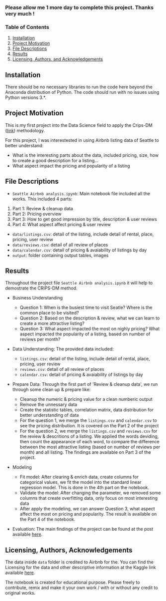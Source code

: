 ### Please allow me 1 more day to complete this project. Thanks very much !

### Table of Contents

1. [Installation](#installation)
2. [Project Motivation](#motivation)
3. [File Descriptions](#files)
4. [Results](#results)
5. [Licensing, Authors, and Acknowledgements](#licensing)

## Installation <a name="installation"></a>

There should be no necessary libraries to run the code here beyond the Anaconda distribution of Python.  The code should run with no issues using Python versions 3.*.

## Project Motivation<a name="motivation"></a>

This is my first project into the Data Science field to apply the Crips-DM ([link](https://en.wikipedia.org/wiki/Cross-industry_standard_process_for_data_mining)) methodology.

For this project, I was interestested in using Airbnb listing data of Seattle to better understand:
- What is the interesting parts about the data, included pricing, size, how to create a good description for a listing...
- What aspect impact the pricing and popularity of a listing

## File Descriptions <a name="files"></a>

- `Seattle Airbnb analysis.ipynb`: Main notebook file included all the works. This included 4 parts:
1. Part 1: Review & cleanup data
2. Part 2: Pricing overview
3. Part 3: How to get good impression by title, description & user reviews
4. Part 4: What aspect affect pricing & user review
- `data/listings.csv`: detail of the listing, include detail of rental, place, pricing, user review
- `data/reviews.csv`: detail of all review of places
- `data/calendar.csv`: detail of pricing & avaiability of listings by day
- `output`: folder containing output tables, images

## Results<a name="results"></a>

Throughout the project file `Seattle Airbnb analysis.ipynb` it will help to demostrate the CRIPS-DM method.

* Business Understanding
    * Question 1: When is the busiest time to visit Seatle? Where is the common place to be visited?
    * Question 2: Based on the description & review, what we can learn to create a more attractive listing?
    * Question 3: What aspect impacted the most on nighly pricing? What aspect impacted the popularity of a listing, based on number of reviews per month?

* Data Understanding: The provided data included:
    * `listings.csv`: detail of the listing, include detail of rental, place, pricing, user review
    * `reviews.csv`: detail of all review of places
    * `calendar.csv`: detail of pricing & avaiability of listings by day

* Prepare Data: Through the first part of 'Review & cleanup data', we run through some clean up & prepare like:
    * Cleanup the numeric & pricing value for a clean numberic output
    * Remove the unnessary data
    * Create the statistic tables, correlation matrix, data distribution for better understanding of data
    * For the question 1, we merge the `listings.csv` and `calendar.csv` to see the pricing distribution. It is covered on the Part 2 of the project
    * For the question 2, we merge the `listings.csv` and `reviews.csv` for the review & descritions of a listing. We applied the words deviding, then count the appearance of each word, to compare the difference between the most attractive listing (based on number of reviews per month) and all listing. The findings are available on Part 3 of the project.

* Modeling
    * Fit model: After clearing & enrich data, create columns for categorical values, we fit the model into the standard linear regression model. This is done in the 4th part on the notebook.
    * Validate the model: After changing the parameter, we removed some columns that create overfitting data, only focus on most interesting data
    * After apply the modeling, we can answer Question 3, what aspect affect the most on pricing and popularity. The result is available on the Part 4 of the notebook.

* Evaluation: The main findings of the project can be found at the post available [here](https://medium.com/@bestoneguy/how-to-create-a-best-listing-on-airbnb-a-study-from-seattle-airbnb-listing-data-9055d4b92be3).

## Licensing, Authors, Acknowledgements<a name="licensing"></a>

The data inside `data` folder is credited to Airbnb for the. You can find the Licensing for the data and other descriptive information at the Kaggle link available [here](https://www.kaggle.com/airbnb/seattle). 

The notebook is created for educational purpose. Please freely to contribute, remix and make it your own work / with or without any credit to original works.
